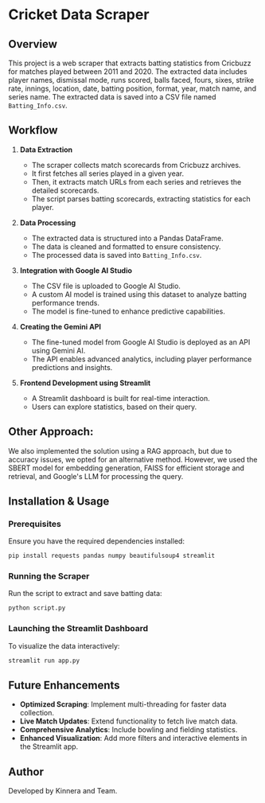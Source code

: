 # Cricket Data Scraper  

## Overview  

This project is a web scraper that extracts batting statistics from Cricbuzz for matches played between 2011 and 2020. The extracted data includes player names, dismissal mode, runs scored, balls faced, fours, sixes, strike rate, innings, location, date, batting position, format, year, match name, and series name. The extracted data is saved into a CSV file named `Batting_Info.csv`.  

## Workflow  

1. **Data Extraction**  
   - The scraper collects match scorecards from Cricbuzz archives.  
   - It first fetches all series played in a given year.  
   - Then, it extracts match URLs from each series and retrieves the detailed scorecards.  
   - The script parses batting scorecards, extracting statistics for each player.  

2. **Data Processing**  
   - The extracted data is structured into a Pandas DataFrame.  
   - The data is cleaned and formatted to ensure consistency.  
   - The processed data is saved into `Batting_Info.csv`.  

3. **Integration with Google AI Studio**  
   - The CSV file is uploaded to Google AI Studio.  
   - A custom AI model is trained using this dataset to analyze batting performance trends.  
   - The model is fine-tuned to enhance predictive capabilities.  

4. **Creating the Gemini API**  
   - The fine-tuned model from Google AI Studio is deployed as an API using Gemini AI.  
   - The API enables advanced analytics, including player performance predictions and insights.  

5. **Frontend Development using Streamlit**  
   - A Streamlit dashboard is built for real-time interaction.  
   - Users can explore statistics, based on their query.  

## Other Approach:
We also implemented the solution using a RAG approach, but due to accuracy issues, we opted for an alternative method. However, we used the SBERT model for embedding generation, FAISS for efficient storage and retrieval, and Google's LLM for processing the query.

## Installation & Usage  

### **Prerequisites**  
Ensure you have the required dependencies installed:  

```bash
pip install requests pandas numpy beautifulsoup4 streamlit
```  

### **Running the Scraper**  
Run the script to extract and save batting data:  

```bash
python script.py
```  

### **Launching the Streamlit Dashboard**  
To visualize the data interactively:  

```bash
streamlit run app.py
```  

## Future Enhancements  

- **Optimized Scraping**: Implement multi-threading for faster data collection.  
- **Live Match Updates**: Extend functionality to fetch live match data.  
- **Comprehensive Analytics**: Include bowling and fielding statistics.  
- **Enhanced Visualization**: Add more filters and interactive elements in the Streamlit app.  

## Author  

Developed by Kinnera and Team.
